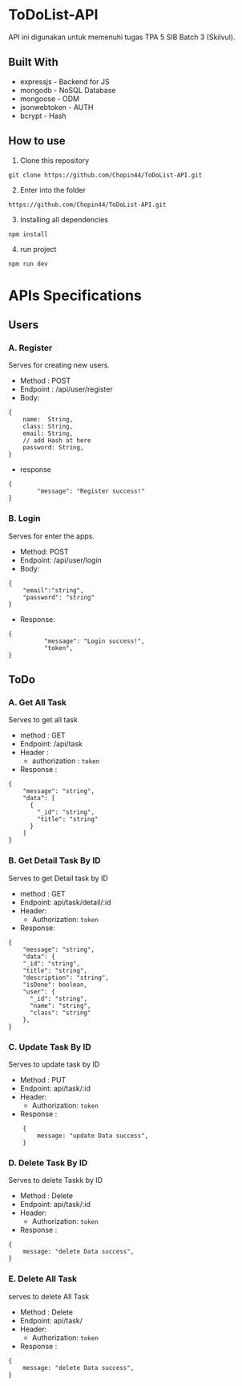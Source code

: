# ToDoList-API

API ini digunakan untuk memenuhi tugas TPA 5 SIB Batch 3 (Skilvul).

## Built With

- expressjs - Backend for JS
- mongodb - NoSQL Database
- mongoose - ODM
- jsonwebtoken - AUTH
- bcrypt - Hash

## How to use

1. Clone this repository

```
git clone https://github.com/Chopin44/ToDoList-API.git
```

2. Enter into the folder

```
https://github.com/Chopin44/ToDoList-API.git
```

3. Installing all dependencies

```
npm install
```

4. run project

```
npm run dev
```

# APIs Specifications

## Users

### A. Register

Serves for creating new users.

- Method : POST
- Endpoint : /api/user/register
- Body:

```
{
    name:  String,
    class: String,
    email: String,
    // add Hash at here
    password: String,
}
```

- response

```
{
        "message": "Register success!"
}
```

### B. Login

Serves for enter the apps.

- Method: POST
- Endpoint: /api/user/login
- Body:

```
{
    "email":"string",
    "password": "string"
}
```

- Response:

```
{
          "message": "Login success!",
          "token",
}
```

## ToDo

### A. Get All Task

Serves to get all task

- method : GET
- Endpoint: /api/task
- Header :
  - authorization : `token`
- Response :

```
{
    "message": "string",
    "data": [
      {
        "_id": "string",
        "title": "string"
      }
    ]
}
```

### B. Get Detail Task By ID

Serves to get Detail task by ID

- method : GET
- Endpoint: api/task/detail/:id
- Header:
  - Authorization: `token`
- Response:

```
{
    "message": "string",
    "data": {
    "_id": "string",
    "title": "string",
    "description": "string",
    "isDone": boolean,
    "user": {
      "_id": "string",
      "name": "string",
      "class": "string"
    },
}

```

### C. Update Task By ID

Serves to update task by ID

- Method : PUT
- Endpoint: api/task/:id
- Header:
  - Authorization: `token`
- Response :

```
    {
        message: "update Data success",
    }
```

### D. Delete Task By ID

Serves to delete Taskk by ID

- Method : Delete
- Endpoint: api/task/:id
- Header:
  - Authorization: `token`
- Response :

```
{
    message: "delete Data success",
}

```

### E. Delete All Task

serves to delete All Task

- Method : Delete
- Endpoint: api/task/
- Header:
  - Authorization: `token`
- Response :

```
{
    message: "delete Data success",
}

```
